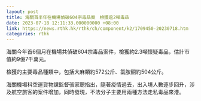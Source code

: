 ```yaml
---
layout: post
title: 海關首半年在機場偵破604宗毒品案　檢獲逾2噸毒品
date: 2023-07-18 12:11:33.000000000 +08:00
link: https://news.rthk.hk/rthk/ch/component/k2/1709450-20230718.htm
categories: rthk
---
```


海關今年首6個月在機場共偵破604宗毒品案件，檢獲約2.3噸懷疑毒品，估計市值約9億7千萬元。

檢獲的主要毒品種類中，包括大麻類約572公斤、氯胺酮約504公斤。

海關機場科空運貨物課監督張家聰指出，隨著疫情過去，出入境人數逐步回升，涉及航空旅客的案件增加，同時發現，不法分子主要用兩種方法走私毒品來港。
